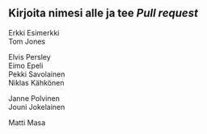 ## Kirjoita nimesi alle ja tee *Pull request*
Erkki Esimerkki  
Tom Jones  

Elvis Persley  
Eimo Epeli  
Pekki Savolainen  
Niklas Kähkönen  





Janne Polvinen  
Jouni Jokelainen  


Matti Masa    

